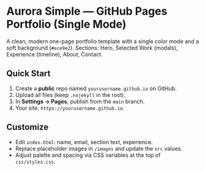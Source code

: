 # Aurora Simple — GitHub Pages Portfolio (Single Mode)

A clean, modern one-page portfolio template with a single color mode and a soft background (`#ece9e2`). Sections: Hero, Selected Work (modals), Experience (timeline), About, Contact.

## Quick Start
1. Create a **public** repo named `yourusername.github.io` on GitHub.
2. Upload all files (keep `.nojekyll` in the root).
3. In **Settings → Pages**, publish from the `main` branch.
4. Your site: `https://yourusername.github.io`.

## Customize
- Edit `index.html`: name, email, section text, experience.
- Replace placeholder images in `/images` and update the `src` values.
- Adjust palette and spacing via CSS variables at the top of `css/styles.css`.
